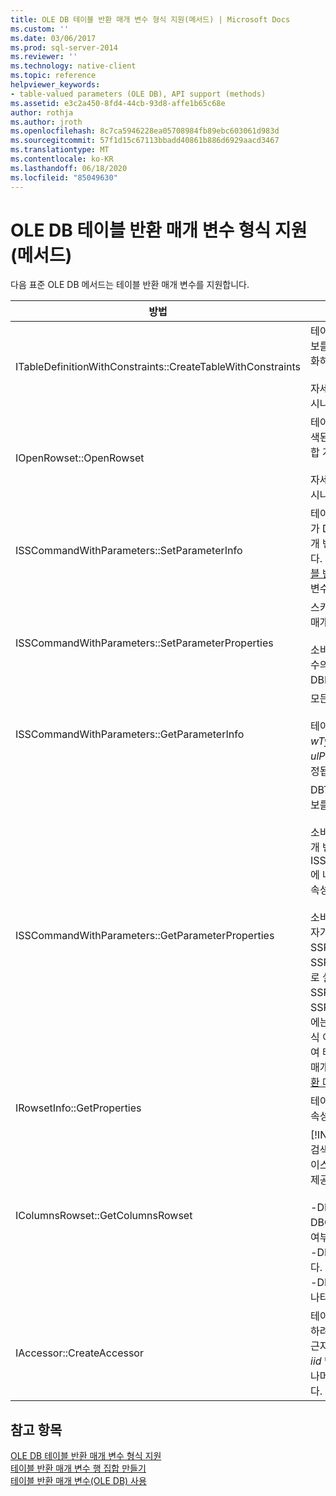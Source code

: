 ```yaml
---
title: OLE DB 테이블 반환 매개 변수 형식 지원(메서드) | Microsoft Docs
ms.custom: ''
ms.date: 03/06/2017
ms.prod: sql-server-2014
ms.reviewer: ''
ms.technology: native-client
ms.topic: reference
helpviewer_keywords:
- table-valued parameters (OLE DB), API support (methods)
ms.assetid: e3c2a450-8fd4-44cb-93d8-affe1b65c68e
author: rothja
ms.author: jroth
ms.openlocfilehash: 8c7ca5946228ea05708984fb89ebc603061d983d
ms.sourcegitcommit: 57f1d15c67113bbadd40861b886d6929aacd3467
ms.translationtype: MT
ms.contentlocale: ko-KR
ms.lasthandoff: 06/18/2020
ms.locfileid: "85049630"
---
```

# <a name="ole-db-table-valued-parameter-type-support-methods"></a>OLE DB 테이블 반환 매개 변수 형식 지원(메서드)
  다음 표준 OLE DB 메서드는 테이블 반환 매개 변수를 지원합니다.  
  
|방법|테이블 반환 매개 변수 지원|  
|------------|-------------------------------------|  
|ITableDefinitionWithConstraints::CreateTableWithConstraints|테이블 반환 매개 변수의 형식 정보를 알고 있으며 해당 형식 정보를 기반으로 테이블 반환 매개 변수 행 집합 개체를 인스턴스화하려는 경우 사용합니다.<br /><br /> 자세한 내용은 [테이블 반환 매개 변수 행 집합 만들기](table-valued-parameter-rowset-creation.md)의 "정적 시나리오"를 참조하세요.|  
|IOpenRowset::OpenRowset|테이블 반환 매개 변수의 형식 정보를 알지 못하며 서버에서 검색된 메타데이터 정보를 기반으로 테이블 반환 매개 변수 행 집합 개체를 인스턴스화하려는 경우 사용합니다.<br /><br /> 자세한 내용은 [테이블 반환 매개 변수 행 집합 만들기](table-valued-parameter-rowset-creation.md)의 "동적 시나리오"를 참조하세요.|  
|ISSCommandWithParameters::SetParameterInfo|테이블 반환 매개 변수의 명령 매개 변수를 지정하려면 소비자가 DBPARAMBINDINFO 구조체의 *pwszName* 멤버에서 매개 변수 형식을 "table" 또는 "DBTYPE_TABLE"로 지정합니다. *ulParamSize*는 ~0으로 설정됩니다. 자세한 정보는 [테이블 반환 매개 변수가 포함된 명령 실행](executing-commands-containing-table-valued-parameters.md)에서 "테이블 반환 매개 변수 사양"을 참조하세요.|  
|ISSCommandWithParameters::SetParameterProperties|스키마 이름, 유형 이름, 열 순서, 기본 열과 같은 테이블 반환 매개 변수와 관련된 속성을 설정합니다.<br /><br /> 소비자가 SSPARAMPROPS 구조체의 *iOrdinal*에서 매개 변수의 서수를 지정합니다. 요청되는 속성 집합은 DBPROPSET_SQLSERVERPARAMETER입니다.|  
|ISSCommandWithParameters::GetParameterInfo|모든 매개 변수 형식을 지정된 명령으로 가져옵니다.<br /><br /> 테이블 반환 매개 변수의 경우 DBPARAMINFO 구조체의 *wType* 필드는 DBTYPE_TABLE 형식이 됩니다. *ulParamSize* 필드는 알 수 없는 길이를 나타내는 ~0으로 설정됩니다.|  
|ISSCommandWithParameters::GetParameterProperties|DBTYPE_TABLE 형식의 매개 변수에 대한 추가적인 형식 정보를 가져옵니다.<br /><br /> 소비자가 SSPARAMPROPS 구조체의 *iOrdinal* 멤버에서 매개 변수의 서수를 지정합니다. 소비자는 ISSCommandWithParameters::SetParameterProperties에 나열되어 있는 DBPROPSET_SQLSERVERPARAMETER 속성 집합의 속성 중 하나를 요청할 수 있습니다.<br /><br /> 소비자가 테이블 반환 매개 변수 형식을 알 수 없기 때문에 공급자가 SSPROP_PARAM_TYPE_TYPENAME, SSPROP_PARAM_TYPE_SCHEMANAME 및 SSPROP_PARAM_TYPE_CATALOGNAME을 올바른 값으로 설정해야 합니다. 나머지 SSPROP_PARAM_TABLE_DEFAULT_COLUMNS 및 SSPROP_PARAM_TABLE_COLUMN_SORT_ORDER 속성에는 기본값이 사용됩니다. 소비자는 테이블 반환 매개 변수 형식 이름을 검색한 후 IOpenRowset::OpenRowset을 사용하여 테이블 반환 매개 변수 형식을 지정함으로써 이 테이블 반환 매개 변수의 인스턴스를 생성합니다. 자세한 내용은 [테이블 반환 매개 변수 형식 검색](../../database-engine/dev-guide/table-valued-parameter-type-discovery.md)을 참조하세요.|  
|IRowsetInfo::GetProperties|테이블 반환 매개 변수 행 집합 속성을 가져옵니다. 소비자는 이 속성을 사용하여 최적의 바인딩을 설정할 수 있습니다.|  
|IColumnsRowset::GetColumnsRowset|[!INCLUDE[ssNoVersion](../../includes/ssnoversion-md.md)] 테이블에 대한 메타데이터 정보를 검색합니다. 테이블 반환 매개 변수의 경우에는 동일한 인터페이스에서 다음과 같은 각 열에 대한 자세한 메타데이터 정보를 제공합니다.<br /><br /> -DBCOLUMN_FLAGS는 DBCOLUMNFLAGS_ISNULLABLE 비트를 통해 null 허용 여부를 나타냅니다.<br />-DBCOLUMN_ISUNIQUE 열이 id 열인지 여부를 나타냅니다.<br />-DBCOLUMN_COMPUTEMODE 열이 계산 되는지 여부를 나타냅니다.|  
|IAccessor::CreateAccessor|테이블 반환 매개 변수 행 집합 개체를 명령 매개 변수에 바인딩하려면 해당 *wType* 멤버를 DBTYPE_TABLE로 설정하여 접근자를 만듭니다. DBOBJECT 구조체에는 IID_IRowset 또는 *iid* 멤버의 기타 유효한 행 집합 개체 인터페이스가 포함됩니다. 나머지 필드는 DBTYPE_IUNKNOWN과 유사하게 처리됩니다.|  
  
## <a name="see-also"></a>참고 항목  
 [OLE DB 테이블 반환 매개 변수 형식 지원](ole-db-table-valued-parameter-type-support.md)   
 [테이블 반환 매개 변수 행 집합 만들기](table-valued-parameter-rowset-creation.md)   
 [테이블 반환 매개 변수&#40;OLE DB&#41; 사용](table-valued-parameters-ole-db.md)  
  
  
